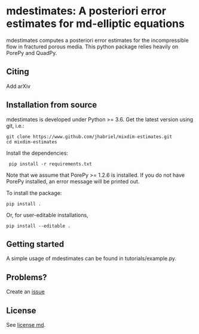 # mdestimates: A posteriori error estimates for md-elliptic equations

mdestimates computes a posteriori error estimates for the incompressible flow in fractured porous media. This python package relies heavily on PorePy and QuadPy.

## Citing
Add arXiv

## Installation from source

mdestimates is developed under Python >= 3.6. Get the latest version using git, i.e.:

    git clone https://www.github.com/jhabriel/mixdim-estimates.git
    cd mixdim-estimates
  
 Install the dependencies:
 
     pip install -r requirements.txt
     
 Note that we assume that PorePy >= 1.2.6 is installed. If you do not have PorePy installed, an error message will be printed out.
 
 To install the package:

    pip install .

Or, for user-editable installations, 

    pip install --editable .

## Getting started

A simple usage of mdestimates can be found in tutorials/example.py.

## Problems?
Create an [issue](https://github.com/pmgbergen/porepy/issues)

## License
See [license md](./LICENSE.md).
